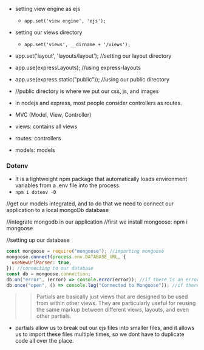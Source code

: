 


- setting view engine as ejs
    - `app.set('view engine', 'ejs');`
- setting our views directory
    - `app.set('views', __dirname + '/views');`

- app.set('layout', 'layouts/layout'); //setting our layout directory
- app.use(expressLayouts); //using express-layouts

- app.use(express.static("public")); //using our public directory
- //public directory is where we put our css, js, and images


- in nodejs and express, most people consider controllers as routes.
- MVC (Model, View, Controller)
- views: contains all views
- routes: controllers
- models: models

### Dotenv
- It is a lightweight npm package that automatically loads environment variables from a .env file into the process.
- `npm i dotenv -D`


//get our models integrated, and to do that we need to connect our application to a local mongoDb database

//integrate mongodb in our application
//first we install mongoose: npm i mongoose

//setting up our database
````javascript
const mongoose = require("mongoose"); //importing mongoose
mongoose.connect(process.env.DATABASE_URL, {
  useNewUrlParser: true,
}); //connecting to our database
const db = mongoose.connection;
db.on("error", (error) => console.error(error)); //if there is an error, console.error the error
db.once("open", () => console.log("Connected to Mongoose")); //if there is no error, console.log that we are connected to mongoose
````



 >> Partials are basically just views that are designed to be used from within other views. They are particularly useful for reusing the same markup between different views, layouts, and even other partials.
 - partials allow us to break out our ejs files into smaller files, and it allows us to import these files multiple times, so we dont have to duplicate code all over the place.